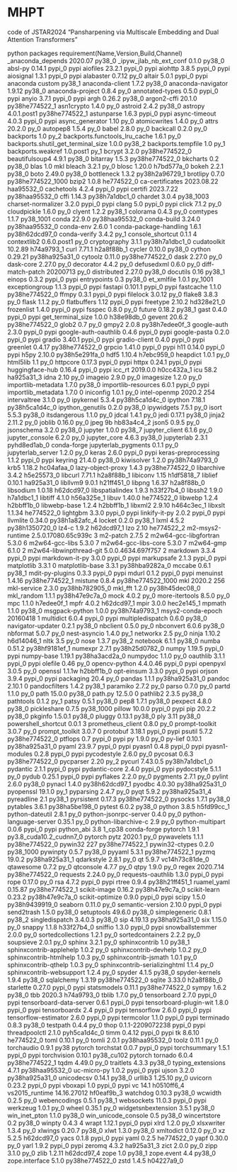 # MHPT
code of JSTAR2024 “Pansharpening via Multiscale Embedding and Dual Attention Transformers”

python packages requirement(Name,Version,Build,Channel)
_anaconda_depends         2020.07                  py38_0
_ipyw_jlab_nb_ext_conf    0.1.0                    py38_0
absl-py                   0.14.1                   pypi_0    pypi
aiofiles                  23.2.1                   pypi_0    pypi
aiohttp                   3.8.5                    pypi_0    pypi
aiosignal                 1.3.1                    pypi_0    pypi
alabaster                 0.7.12                     py_0
altair                    5.0.1                    pypi_0    pypi
anaconda                  custom                   py38_1
anaconda-client           1.7.2                    py38_0
anaconda-navigator        1.9.12                   py38_0
anaconda-project          0.8.4                      py_0
annotated-types           0.5.0                    pypi_0    pypi
anyio                     3.7.1                    pypi_0    pypi
argh                      0.26.2                   py38_0
argon2-cffi               20.1.0           py38he774522_1
asn1crypto                1.4.0                      py_0
astroid                   2.4.2                    py38_0
astropy                   4.0.1.post1      py38he774522_1
astunparse                1.6.3                    pypi_0    pypi
async-timeout             4.0.3                    pypi_0    pypi
async_generator           1.10                       py_0
atomicwrites              1.4.0                      py_0
attrs                     20.2.0                     py_0
autopep8                  1.5.4                      py_0
babel                     2.8.0                      py_0
backcall                  0.2.0                      py_0
backports                 1.0                        py_2
backports.functools_lru_cache 1.6.1                      py_0
backports.shutil_get_terminal_size 1.0.0                    py38_2
backports.tempfile        1.0                        py_1
backports.weakref         1.0.post1                  py_1
bcrypt                    3.2.0            py38he774522_0
beautifulsoup4            4.9.1                    py38_0
bitarray                  1.5.3            py38he774522_0
bkcharts                  0.2                      py38_0
blas                      1.0                         mkl
bleach                    3.2.1                      py_0
blosc                     1.20.0               h7bd577a_0
bokeh                     2.2.1                    py38_0
boto                      2.49.0                   py38_0
bottleneck                1.3.2            py38h2a96729_1
brotlipy                  0.7.0           py38he774522_1000
bzip2                     1.0.8                he774522_0
ca-certificates           2023.08.22           haa95532_0
cachetools                4.2.4                    pypi_0    pypi
certifi                   2023.7.22        py38haa95532_0
cffi                      1.14.3           py38h7a1dbc1_0
chardet                   3.0.4                 py38_1003
charset-normalizer        3.2.0                    pypi_0    pypi
clang                     5.0                      pypi_0    pypi
click                     7.1.2                      py_0
cloudpickle               1.6.0                      py_0
clyent                    1.2.2                    py38_1
colorama                  0.4.3                      py_0
comtypes                  1.1.7                 py38_1001
conda                     22.9.0           py38haa95532_0
conda-build               3.24.0           py38haa95532_0
conda-env                 2.6.0                         1
conda-package-handling    1.6.1            py38h62dcd97_0
conda-verify              3.4.2                      py_1
console_shortcut          0.1.1                         4
contextlib2               0.6.0.post1                py_0
cryptography              3.1.1            py38h7a1dbc1_0
cudatoolkit               10.2.89              h74a9793_1
curl                      7.71.1               h2a8f88b_1
cycler                    0.10.0                   py38_0
cython                    0.29.21          py38ha925a31_0
cytoolz                   0.11.0           py38he774522_0
dask                      2.27.0                     py_0
dask-core                 2.27.0                     py_0
decorator                 4.4.2                      py_0
defusedxml                0.6.0                      py_0
diff-match-patch          20200713                   py_0
distributed               2.27.0                   py38_0
docutils                  0.16                     py38_1
einops                    0.3.2                    pypi_0    pypi
entrypoints               0.3                      py38_0
et_xmlfile                1.0.1                   py_1001
exceptiongroup            1.1.3                    pypi_0    pypi
fastapi                   0.101.1                  pypi_0    pypi
fastcache                 1.1.0            py38he774522_0
ffmpy                     0.3.1                    pypi_0    pypi
filelock                  3.0.12                     py_0
flake8                    3.8.3                      py_0
flask                     1.1.2                      py_0
flatbuffers               1.12                     pypi_0    pypi
freetype                  2.10.2               hd328e21_0
frozenlist                1.4.0                    pypi_0    pypi
fsspec                    0.8.0                      py_0
future                    0.18.2                   py38_1
gast                      0.4.0                    pypi_0    pypi
get_terminal_size         1.0.0                h38e98db_0
gevent                    20.6.2           py38he774522_0
glob2                     0.7                        py_0
gmpy2                     2.0.8            py38h7edee0f_3
google-auth               2.3.0                    pypi_0    pypi
google-auth-oauthlib      0.4.6                    pypi_0    pypi
google-pasta              0.2.0                    pypi_0    pypi
gradio                    3.40.1                   pypi_0    pypi
gradio-client             0.4.0                    pypi_0    pypi
greenlet                  0.4.17           py38he774522_0
grpcio                    1.41.0                   pypi_0    pypi
h11                       0.14.0                   pypi_0    pypi
h5py                      2.10.0           py38h5e291fa_0
hdf5                      1.10.4               h7ebc959_0
heapdict                  1.0.1                      py_0
html5lib                  1.1                        py_0
httpcore                  0.17.3                   pypi_0    pypi
httpx                     0.24.1                   pypi_0    pypi
huggingface-hub           0.16.4                   pypi_0    pypi
icc_rt                    2019.0.0             h0cc432a_1
icu                       58.2                 ha925a31_3
idna                      2.10                       py_0
imageio                   2.9.0                      py_0
imagesize                 1.2.0                      py_0
importlib-metadata        1.7.0                    py38_0
importlib-resources       6.0.1                    pypi_0    pypi
importlib_metadata        1.7.0                         0
iniconfig                 1.0.1                      py_0
intel-openmp              2020.2                      254
intervaltree              3.1.0                      py_0
ipykernel                 5.3.4            py38h5ca1d4c_0
ipython                   7.18.1           py38h5ca1d4c_0
ipython_genutils          0.2.0                    py38_0
ipywidgets                7.5.1                      py_0
isort                     5.5.3                    py38_0
itsdangerous              1.1.0                      py_0
jdcal                     1.4.1                      py_0
jedi                      0.17.1                   py38_0
jinja2                    2.11.2                     py_0
joblib                    0.16.0                     py_0
jpeg                      9b                   hb83a4c4_2
json5                     0.9.5                      py_0
jsonschema                3.2.0                    py38_0
jupyter                   1.0.0                    py38_7
jupyter_client            6.1.6                      py_0
jupyter_console           6.2.0                      py_0
jupyter_core              4.6.3                    py38_0
jupyterlab                2.3.1              pyhd8ed1ab_0    conda-forge
jupyterlab_pygments       0.1.1                      py_0
jupyterlab_server         1.2.0                      py_0
keras                     2.6.0                    pypi_0    pypi
keras-preprocessing       1.1.2                    pypi_0    pypi
keyring                   21.4.0                   py38_0
kiwisolver                1.2.0            py38h74a9793_0
krb5                      1.18.2               hc04afaa_0
lazy-object-proxy         1.4.3            py38he774522_0
libarchive                3.4.2                h5e25573_0
libcurl                   7.71.1               h2a8f88b_1
libiconv                  1.15                 h1df5818_7
liblief                   0.10.1               ha925a31_0
libllvm9                  9.0.1                h21ff451_0
libpng                    1.6.37               h2a8f88b_0
libsodium                 1.0.18               h62dcd97_0
libspatialindex           1.9.3                h33f27b4_0
libssh2                   1.9.0                h7a1dbc1_1
libtiff                   4.1.0                h56a325e_1
libuv                     1.40.0               he774522_0
libwebp                   1.2.4                h2bbff1b_0
libwebp-base              1.2.4                h2bbff1b_1
libxml2                   2.9.10               h464c3ec_1
libxslt                   1.1.34               he774522_0
lightgbm                  3.3.0                    pypi_0    pypi
linkify-it-py             2.0.2                    pypi_0    pypi
llvmlite                  0.34.0           py38h1a82afc_4
locket                    0.2.0                    py38_1
lxml                      4.5.2            py38h1350720_0
lz4-c                     1.9.2                h62dcd97_1
lzo                       2.10                 he774522_2
m2-msys2-runtime          2.5.0.17080.65c939c               3
m2-patch                  2.7.5                         2
m2w64-gcc-libgfortran     5.3.0                         6
m2w64-gcc-libs            5.3.0                         7
m2w64-gcc-libs-core       5.3.0                         7
m2w64-gmp                 6.1.0                         2
m2w64-libwinpthread-git   5.0.0.4634.697f757               2
markdown                  3.3.4                    pypi_0    pypi
markdown-it-py            3.0.0                    pypi_0    pypi
markupsafe                2.1.3                    pypi_0    pypi
matplotlib                3.3.1                         0
matplotlib-base           3.3.1            py38hba9282a_0
mccabe                    0.6.1                    py38_1
mdit-py-plugins           0.3.3                    pypi_0    pypi
mdurl                     0.1.2                    pypi_0    pypi
menuinst                  1.4.16           py38he774522_1
mistune                   0.8.4           py38he774522_1000
mkl                       2020.2                      256
mkl-service               2.3.0            py38hb782905_0
mkl_fft                   1.2.0            py38h45dec08_0
mkl_random                1.1.1            py38h47e9c7a_0
mock                      4.0.2                      py_0
more-itertools            8.5.0                      py_0
mpc                       1.1.0                h7edee0f_1
mpfr                      4.0.2                h62dcd97_1
mpir                      3.0.0                hec2e145_1
mpmath                    1.1.0                    py38_0
msgpack-python            1.0.0            py38h74a9793_1
msys2-conda-epoch         20160418                      1
multidict                 6.0.4                    pypi_0    pypi
multipledispatch          0.6.0                    py38_0
navigator-updater         0.2.1                    py38_0
nbclient                  0.5.0                      py_0
nbconvert                 6.0.6                    py38_0
nbformat                  5.0.7                      py_0
nest-asyncio              1.4.0                      py_1
networkx                  2.5                        py_0
ninja                     1.10.2               h6d14046_1
nltk                      3.5                        py_0
nose                      1.3.7                    py38_2
notebook                  6.1.1                    py38_0
numba                     0.51.2           py38hf9181ef_1
numexpr                   2.7.1            py38h25d0782_0
numpy                     1.19.5                   pypi_0    pypi
numpy-base                1.19.1           py38ha3acd2a_0
numpydoc                  1.1.0                      py_0
oauthlib                  3.1.1                    pypi_0    pypi
olefile                   0.46                       py_0
opencv-python             4.4.0.46                 pypi_0    pypi
openpyxl                  3.0.5                      py_0
openssl                   1.1.1w               h2bbff1b_0
opt-einsum                3.3.0                    pypi_0    pypi
orjson                    3.9.4                    pypi_0    pypi
packaging                 20.4                       py_0
pandas                    1.1.1            py38ha925a31_0
pandoc                    2.10.1                        0
pandocfilters             1.4.2                    py38_1
paramiko                  2.7.2                      py_0
parso                     0.7.0                      py_0
partd                     1.1.0                      py_0
path                      15.0.0                   py38_0
path.py                   12.5.0                        0
pathlib2                  2.3.5                    py38_0
pathtools                 0.1.2                      py_1
patsy                     0.5.1                    py38_0
pep8                      1.7.1                    py38_0
pexpect                   4.8.0                    py38_0
pickleshare               0.7.5                 py38_1000
pillow                    10.0.0                   pypi_0    pypi
pip                       20.2.2                   py38_0
pkginfo                   1.5.0.1                  py38_0
pluggy                    0.13.1                   py38_0
ply                       3.11                     py38_0
powershell_shortcut       0.0.1                         3
prometheus_client         0.8.0                      py_0
prompt-toolkit            3.0.7                      py_0
prompt_toolkit            3.0.7                         0
protobuf                  3.18.1                   pypi_0    pypi
psutil                    5.7.2            py38he774522_0
ptflops                   0.7                      pypi_0    pypi
py                        1.9.0                      py_0
py-lief                   0.10.1           py38ha925a31_0
pyaml                     23.9.7                   pypi_0    pypi
pyasn1                    0.4.8                    pypi_0    pypi
pyasn1-modules            0.2.8                    pypi_0    pypi
pycodestyle               2.6.0                      py_0
pycosat                   0.6.3            py38he774522_0
pycparser                 2.20                       py_2
pycurl                    7.43.0.5         py38h7a1dbc1_0
pydantic                  2.1.1                    pypi_0    pypi
pydantic-core             2.4.0                    pypi_0    pypi
pydocstyle                5.1.1                      py_0
pydub                     0.25.1                   pypi_0    pypi
pyflakes                  2.2.0                      py_0
pygments                  2.7.1                      py_0
pylint                    2.6.0                    py38_0
pynacl                    1.4.0            py38h62dcd97_1
pyodbc                    4.0.30           py38ha925a31_0
pyopenssl                 19.1.0                     py_1
pyparsing                 2.4.7                      py_0
pyqt                      5.9.2            py38ha925a31_4
pyreadline                2.1                      py38_1
pyrsistent                0.17.3           py38he774522_0
pysocks                   1.7.1                    py38_0
pytables                  3.6.1            py38ha5be198_0
pytest                    6.0.2                    py38_0
python                    3.8.5                h5fd99cc_1
python-dateutil           2.8.1                      py_0
python-jsonrpc-server     0.4.0                      py_0
python-language-server    0.35.1                     py_0
python-libarchive-c       2.9                        py_0
python-multipart          0.0.6                    pypi_0    pypi
python_abi                3.8                      1_cp38    conda-forge
pytorch                   1.9.1           py3.8_cuda10.2_cudnn7_0    pytorch
pytz                      2020.1                     py_0
pywavelets                1.1.1            py38he774522_0
pywin32                   227              py38he774522_1
pywin32-ctypes            0.2.0                 py38_1000
pywinpty                  0.5.7                    py38_0
pyyaml                    5.3.1            py38he774522_1
pyzmq                     19.0.2           py38ha925a31_1
qdarkstyle                2.8.1                      py_0
qt                        5.9.7            vc14h73c81de_0
qtawesome                 0.7.2                      py_0
qtconsole                 4.7.7                      py_0
qtpy                      1.9.0                      py_0
regex                     2020.7.14        py38he774522_0
requests                  2.24.0                     py_0
requests-oauthlib         1.3.0                    pypi_0    pypi
rope                      0.17.0                     py_0
rsa                       4.7.2                    pypi_0    pypi
rtree                     0.9.4            py38h21ff451_1
ruamel_yaml               0.15.87          py38he774522_1
scikit-image              0.16.2           py38h47e9c7a_0
scikit-learn              0.23.2           py38h47e9c7a_0
scikit-optimize           0.9.0                    pypi_0    pypi
scipy                     1.5.0            py38h9439919_0
seaborn                   0.11.0                     py_0
semantic-version          2.10.0                   pypi_0    pypi
send2trash                1.5.0                    py38_0
setuptools                49.6.0                   py38_0
simplegeneric             0.8.1                    py38_2
singledispatch            3.4.0.3                  py38_0
sip                       4.19.13          py38ha925a31_0
six                       1.15.0                     py_0
snappy                    1.1.8                h33f27b4_0
sniffio                   1.3.0                    pypi_0    pypi
snowballstemmer           2.0.0                      py_0
sortedcollections         1.2.1                      py_0
sortedcontainers          2.2.2                      py_0
soupsieve                 2.0.1                      py_0
sphinx                    3.2.1                      py_0
sphinxcontrib             1.0                      py38_1
sphinxcontrib-applehelp   1.0.2                      py_0
sphinxcontrib-devhelp     1.0.2                      py_0
sphinxcontrib-htmlhelp    1.0.3                      py_0
sphinxcontrib-jsmath      1.0.1                      py_0
sphinxcontrib-qthelp      1.0.3                      py_0
sphinxcontrib-serializinghtml 1.1.4                      py_0
sphinxcontrib-websupport  1.2.4                      py_0
spyder                    4.1.5                    py38_0
spyder-kernels            1.9.4                    py38_0
sqlalchemy                1.3.19           py38he774522_0
sqlite                    3.33.0               h2a8f88b_0
starlette                 0.27.0                   pypi_0    pypi
statsmodels               0.11.1           py38he774522_0
sympy                     1.6.2                    py38_0
tbb                       2020.3               h74a9793_0
tblib                     1.7.0                      py_0
tensorboard               2.7.0                    pypi_0    pypi
tensorboard-data-server   0.6.1                    pypi_0    pypi
tensorboard-plugin-wit    1.8.0                    pypi_0    pypi
tensorboardx              2.4                      pypi_0    pypi
tensorflow                2.6.0                    pypi_0    pypi
tensorflow-estimator      2.6.0                    pypi_0    pypi
termcolor                 1.1.0                    pypi_0    pypi
terminado                 0.8.3                    py38_0
testpath                  0.4.4                      py_0
thop                      0.1.1-2209072238          pypi_0    pypi
threadpoolctl             2.1.0              pyh5ca1d4c_0
timm                      0.4.12                   pypi_0    pypi
tk                        8.6.10               he774522_0
toml                      0.10.1                     py_0
tomli                     2.0.1            py38haa95532_0
toolz                     0.11.1                     py_0
torchaudio                0.9.1                      py38    pytorch
torchstat                 0.0.7                    pypi_0    pypi
torchsummary              1.5.1                    pypi_0    pypi
torchvision               0.10.1               py38_cu102    pytorch
tornado                   6.0.4            py38he774522_1
tqdm                      4.49.0                     py_0
traitlets                 4.3.3                    py38_0
typing_extensions         4.7.1            py38haa95532_0
uc-micro-py               1.0.2                    pypi_0    pypi
ujson                     3.2.0            py38ha925a31_0
unicodecsv                0.14.1                   py38_0
urllib3                   1.25.10                    py_0
uvicorn                   0.23.2                   pypi_0    pypi
vboxapi                   1.0                      pypi_0    pypi
vc                        14.1                 h0510ff6_4
vs2015_runtime            14.16.27012          hf0eaf9b_3
watchdog                  0.10.3                   py38_0
wcwidth                   0.2.5                      py_0
webencodings              0.5.1                    py38_1
websockets                11.0.3                   pypi_0    pypi
werkzeug                  1.0.1                      py_0
wheel                     0.35.1                     py_0
widgetsnbextension        3.5.1                    py38_0
win_inet_pton             1.1.0                    py38_0
win_unicode_console       0.5                      py38_0
wincertstore              0.2                      py38_0
winpty                    0.4.3                         4
wrapt                     1.12.1                   pypi_0    pypi
xlrd                      1.2.0                      py_0
xlsxwriter                1.3.4                      py_0
xlwings                   0.20.7                   py38_0
xlwt                      1.3.0                    py38_0
xmltodict                 0.12.0                     py_0
xz                        5.2.5                h62dcd97_0
yacs                      0.1.8                    pypi_0    pypi
yaml                      0.2.5                he774522_0
yapf                      0.30.0                     py_0
yarl                      1.9.2                    pypi_0    pypi
zeromq                    4.3.2                ha925a31_3
zict                      2.0.0                      py_0
zipp                      3.1.0                      py_0
zlib                      1.2.11               h62dcd97_4
zope                      1.0                      py38_1
zope.event                4.4                      py38_0
zope.interface            5.1.0            py38he774522_0
zstd                      1.4.5                h04227a9_0
